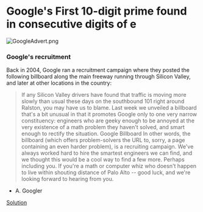 # Google's First 10-digit prime found in consecutive digits of e
![GoogleAdvert.png](Google's%20First%2010-digit%20prime%20found%20in%20consecutive%20digits%20of%20e/GoogleAdvert.png)

### Google's recruitment
Back in 2004, Google ran a recruitment campaign where they posted the following billboard along the main freeway running through Silicon Valley, and later at other locations in the country:


>If any Silicon Valley drivers have found that traffic is moving more slowly than usual these days on the southbound 101 right around Ralston, you may have us to blame. Last week we unveiled a billboard that's a bit unusual in that it promotes Google only to one very narrow constituency: engineers who are geeky enough to be annoyed at the very existence of a math problem they haven't solved, and smart enough to rectify the situation.
Google Billboard
In other words, the billboard (which offers problem-solvers the URL to, sorry, a page containing an even harder problem), is a recruiting campaign. We've always worked hard to hire the smartest engineers we can find, and we thought this would be a cool way to find a few more. Perhaps including you. If you're a math or computer whiz who doesn't happen to live within shouting distance of Palo Alto -- good luck, and we're looking forward to hearing from you.
- A. Googler

[Solution](Google's%20First%2010-digit%20prime%20found%20in%20consecutive%20digits%20of%20e/PrimeInDigitsOfE.java)
